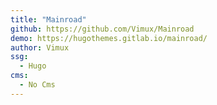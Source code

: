 ```yaml
---
title: "Mainroad"
github: https://github.com/Vimux/Mainroad
demo: https://hugothemes.gitlab.io/mainroad/
author: Vimux
ssg:
  - Hugo
cms:
  - No Cms
---
```

